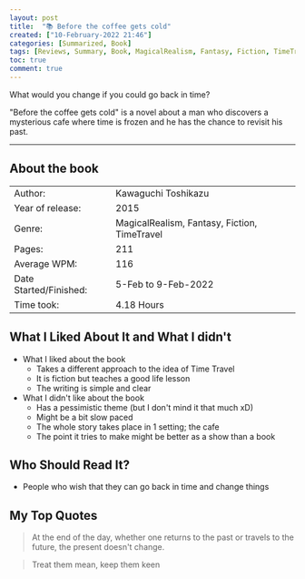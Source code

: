 ```yaml
---
layout: post
title:  "📚 Before the coffee gets cold"
created: ["10-February-2022 21:46"]
categories: [Summarized, Book]
tags: [Reviews, Summary, Book, MagicalRealism, Fantasy, Fiction, TimeTravel]
toc: true
comment: true
---
```

What would you change if you could go back in time?

"Before the coffee gets cold" is a novel about a man who discovers a mysterious cafe where time is frozen and he has the chance to revisit his past.

---
## About the book

|                       |        |
| :---------------------- | :------- |
| Author:                | Kawaguchi Toshikazu        |
| Year of release:       | 2015        |
| Genre:                 | MagicalRealism, Fantasy, Fiction, TimeTravel        |
| Pages:                 | 211        |
| Average WPM:           | 116        |
| Date Started/Finished: | 5-Feb to 9-Feb-2022  |
| Time took:             | 4.18 Hours |

## What I Liked About It and What I didn't
- What I liked about the book
	- Takes a different approach to the idea of Time Travel
	- It is fiction but teaches a good life lesson
	- The writing is simple and clear
- What I didn't like about the book
	- Has a pessimistic theme (but I don't mind it that much xD)
	- Might be a bit slow paced
	- The whole story takes place in 1 setting; the cafe
	- The point it tries to make might be better as a show than a book

## Who Should Read It?
- People who wish that they can go back in time and change things

## My Top Quotes
> At the end of the day, whether one returns to the past or travels to the future, the present doesn't change.

> Treat them mean, keep them keen